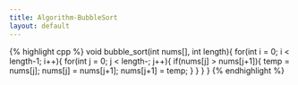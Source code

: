 ```yaml
---
title: Algorithm-BubbleSort
layout: default
---
```

{% highlight cpp %}
void bubble_sort(int nums[], int length){
    for(int i = 0; i < length-1; i++){
        for(int j = 0; j < length-; j++){
            if(nums[j] > nums[j+1]){
                temp = nums[j];
                nums[j] = nums[j+1];
                nums[j+1] = temp;
            }
        }
    }
}
{% endhighlight %}